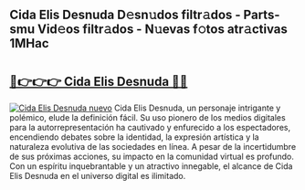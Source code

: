 ## Cida Elis Desnuda D𝚎sn𝚞dos filtr𝚊dos - Parts-smu Vid𝚎os filtr𝚊dos - N𝚞evas f𝚘tos atr𝚊ctivas 1MHac

# <h2><a href="http://mb9kdd.tromn.icu/?c=Cida+Elis+Desnuda">🔗👉👉👉 Cida Elis Desnuda 🔗🔗</a></h2>

[![Cida Elis Desnuda nuevo](https://i.imgur.com/pEAQMta.gif)](http://mb9kdd.tromn.icu/?c=Cida+Elis+Desnuda)
Cida Elis Desnuda, un personaje intrigante y polémico, elude la definición fácil. Su uso pionero de los medios digitales para la autorrepresentación ha cautivado y enfurecido a los espectadores, encendiendo debates sobre la identidad, la expresión artística y la naturaleza evolutiva de las sociedades en línea. A pesar de la incertidumbre de sus próximas acciones, su impacto en la comunidad virtual es profundo. Con un espíritu inquebrantable y un atractivo innegable, el alcance de Cida Elis Desnuda en el universo digital es ilimitado.
